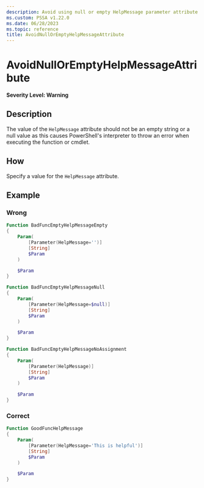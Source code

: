 ```yaml
---
description: Avoid using null or empty HelpMessage parameter attribute.
ms.custom: PSSA v1.22.0
ms.date: 06/28/2023
ms.topic: reference
title: AvoidNullOrEmptyHelpMessageAttribute
---
```

# AvoidNullOrEmptyHelpMessageAttribute

**Severity Level: Warning**

## Description

The value of the `HelpMessage` attribute should not be an empty string or a null value as this
causes PowerShell's interpreter to throw an error when executing the function or cmdlet.

## How

Specify a value for the `HelpMessage` attribute.

## Example

### Wrong

```powershell
Function BadFuncEmptyHelpMessageEmpty
{
    Param(
        [Parameter(HelpMessage='')]
        [String]
        $Param
    )

    $Param
}

Function BadFuncEmptyHelpMessageNull
{
    Param(
        [Parameter(HelpMessage=$null)]
        [String]
        $Param
    )

    $Param
}

Function BadFuncEmptyHelpMessageNoAssignment
{
    Param(
        [Parameter(HelpMessage)]
        [String]
        $Param
    )

    $Param
}
```

### Correct

```powershell
Function GoodFuncHelpMessage
{
    Param(
        [Parameter(HelpMessage='This is helpful')]
        [String]
        $Param
    )

    $Param
}
```
